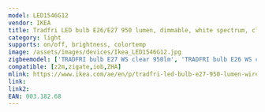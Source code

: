 ```yaml
---
model: LED1546G12
vendor: IKEA
title: Tradfri LED bulb E26/E27 950 lumen, dimmable, white spectrum, clear
category: light
supports: on/off, brightness, colortemp
image: /assets/images/devices/Ikea_LED1546G12.jpg
zigbeemodel: ['TRADFRI bulb E27 WS clear 950lm', 'TRADFRI bulb E26 WS clear 950lm']
compatible: [z2m,zigate,iob,ZHA]
mlink: https://www.ikea.com/ae/en/p/tradfri-led-bulb-e27-950-lumen-wireless-dimmable-white-spectrum-clear-00318268/
link: 
link2: 
EAN: 003.182.68
---
```

